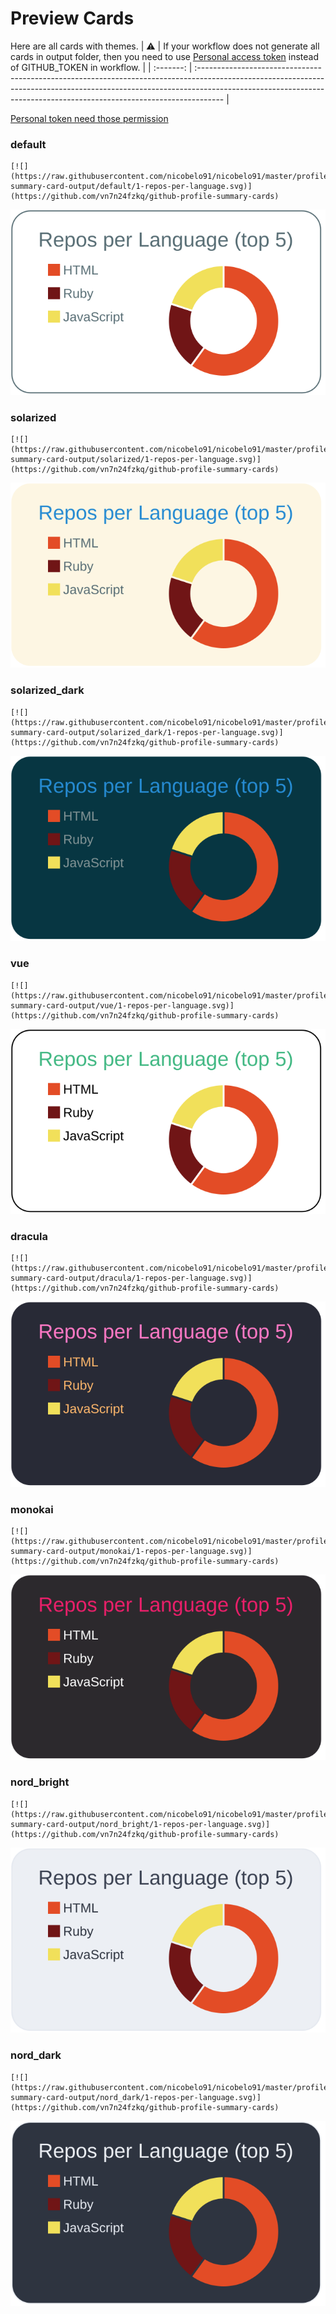 
# Preview Cards

Here are all cards with themes.
| :warning: | If your workflow does not generate all cards in output folder, then you need to use [Personal access token](https://docs.github.com/en/actions/configuring-and-managing-workflows/creating-and-storing-encrypted-secrets) instead of GITHUB_TOKEN in workflow. |
| :-------: | :------------------------------------------------------------------------------------------------------------------------------------------------------------------------------------------------------------------------------------------------ |

[Personal token need those permission](https://github.com/vn7n24fzkq/github-profile-summary-cards/wiki/Personal-access-token-permissions)


### default


```
[![](https://raw.githubusercontent.com/nicobelo91/nicobelo91/master/profile-summary-card-output/default/1-repos-per-language.svg)](https://github.com/vn7n24fzkq/github-profile-summary-cards)
```
![](https://raw.githubusercontent.com/nicobelo91/nicobelo91/master/profile-summary-card-output/default/1-repos-per-language.svg)


### solarized


```
[![](https://raw.githubusercontent.com/nicobelo91/nicobelo91/master/profile-summary-card-output/solarized/1-repos-per-language.svg)](https://github.com/vn7n24fzkq/github-profile-summary-cards)
```
![](https://raw.githubusercontent.com/nicobelo91/nicobelo91/master/profile-summary-card-output/solarized/1-repos-per-language.svg)


### solarized_dark


```
[![](https://raw.githubusercontent.com/nicobelo91/nicobelo91/master/profile-summary-card-output/solarized_dark/1-repos-per-language.svg)](https://github.com/vn7n24fzkq/github-profile-summary-cards)
```
![](https://raw.githubusercontent.com/nicobelo91/nicobelo91/master/profile-summary-card-output/solarized_dark/1-repos-per-language.svg)


### vue


```
[![](https://raw.githubusercontent.com/nicobelo91/nicobelo91/master/profile-summary-card-output/vue/1-repos-per-language.svg)](https://github.com/vn7n24fzkq/github-profile-summary-cards)
```
![](https://raw.githubusercontent.com/nicobelo91/nicobelo91/master/profile-summary-card-output/vue/1-repos-per-language.svg)


### dracula


```
[![](https://raw.githubusercontent.com/nicobelo91/nicobelo91/master/profile-summary-card-output/dracula/1-repos-per-language.svg)](https://github.com/vn7n24fzkq/github-profile-summary-cards)
```
![](https://raw.githubusercontent.com/nicobelo91/nicobelo91/master/profile-summary-card-output/dracula/1-repos-per-language.svg)


### monokai


```
[![](https://raw.githubusercontent.com/nicobelo91/nicobelo91/master/profile-summary-card-output/monokai/1-repos-per-language.svg)](https://github.com/vn7n24fzkq/github-profile-summary-cards)
```
![](https://raw.githubusercontent.com/nicobelo91/nicobelo91/master/profile-summary-card-output/monokai/1-repos-per-language.svg)


### nord_bright


```
[![](https://raw.githubusercontent.com/nicobelo91/nicobelo91/master/profile-summary-card-output/nord_bright/1-repos-per-language.svg)](https://github.com/vn7n24fzkq/github-profile-summary-cards)
```
![](https://raw.githubusercontent.com/nicobelo91/nicobelo91/master/profile-summary-card-output/nord_bright/1-repos-per-language.svg)


### nord_dark


```
[![](https://raw.githubusercontent.com/nicobelo91/nicobelo91/master/profile-summary-card-output/nord_dark/1-repos-per-language.svg)](https://github.com/vn7n24fzkq/github-profile-summary-cards)
```
![](https://raw.githubusercontent.com/nicobelo91/nicobelo91/master/profile-summary-card-output/nord_dark/1-repos-per-language.svg)

